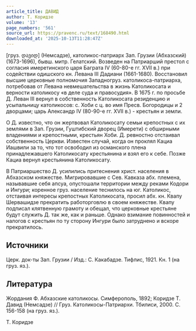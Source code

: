 ```yaml
---
article_title: ДАВИД
author: Т. Коридзе
volume: '13'
page_numbers: '561'
source_url: https://pravenc.ru/text/168490.html
downloaded_at: '2025-10-13T11:28:47Z'
---
```


[груз. დავიდ] (Немсадзе), католикос-патриарх Зап. Грузии (Абхазский) (1673-1696), бывш. митр. Гелатский. Возведен на Патриарший престол с согласия имеретинского царя Баграта IV (60-80-е гг. XVII в.) при содействии одишского кн. Левана III Дадиани (1661-1680). Восстановил высшие церковные полномочия Западногруз. католикоса-патриарха, потребовав от Левана невмешательства в жизнь Католикосата и верности католикосу «в деле суда и правосудия». В 1675 г. по просьбе Д. Леван III вернул в собственность Католикосата резиденцию и усыпальницу католикосов: с. Хоби с ц. во имя Пресв. Богородицы и 2 дворцами; царь Александр IV (80-90-е гг. XVII в.) - крестьян и земли.

О Д. известно, что он жертвовал Католикосату семьи крепостных с их землями в Зап. Грузии, Гуштибский дворец (Имерети) с обширными владениями и крепостными, крестьян Хоби. Д. ревностно отстаивал собственность Церкви. Известен случай, когда он проклял Кациа Иашвили за то, что тот освободил из османского плена принадлежавшего Католикосату крестьянина и взял его к себе. Позже Кациа вернул крестьянина Католикосату.

В Патриаршество Д. усилились притеснения христ. населения в Абхазском княжестве. Мигрировавшие с Сев. Кавказа абх. племена, называвшие себя апсуа, опустошали территории между реками Кодори и Ингури; коренное груз. население теснилось на юг. Католикос, отстаивая интересы крепостных Католикосата, просил абх. кн. Квапу Шервашидзе прекратить работорговлю в своем княжестве. Квапу подписал клятвенную грамоту и обещал, что церковные крестьяне будут служить Д. так же, как и раньше. Однако взимание повинностей и налогов с крестьян по ту сторону Ингури было затруднено и вскоре прекратилось.

## Источники

Церк. док-ты Зап. Грузии / Изд.: С. Какабадзе. Тифлис, 1921. Кн. 1 (на груз. яз.).

## Литература

Жордания Ф. Абхазские католикосы. Симферополь, 1892; Коридзе Т. Давид (Немсадзе) // Груз. Католикосы-Патриархи. Тбилиси, 2000. С. 156-158 (на груз. яз.).

Т. Коридзе
